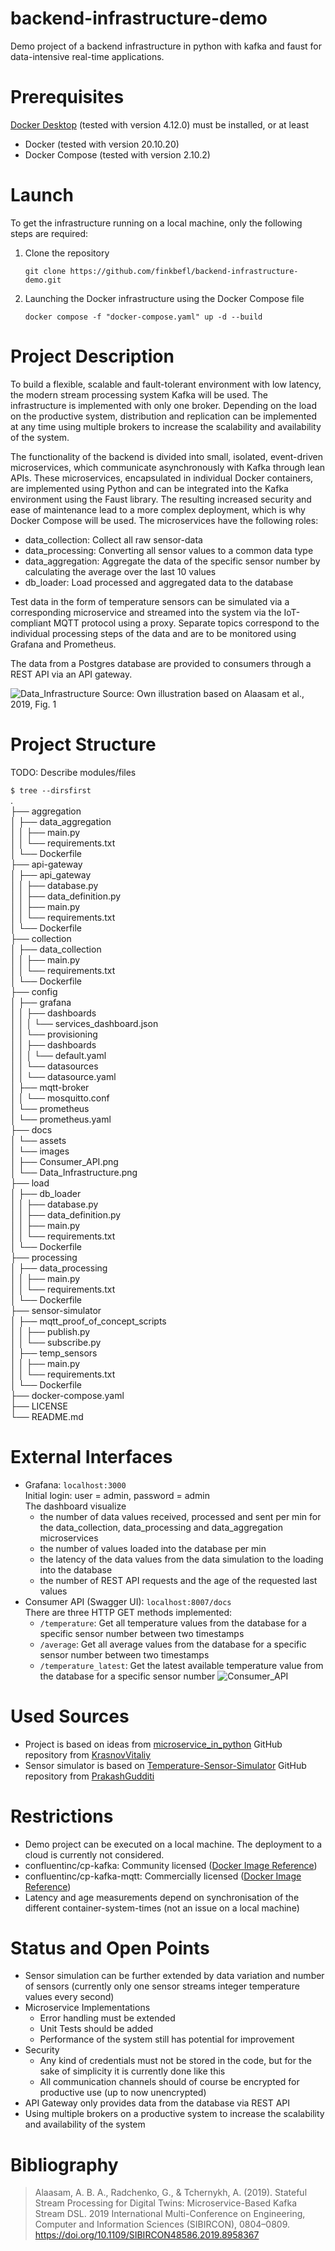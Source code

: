 # backend-infrastructure-demo

Demo project of a backend infrastructure in python with kafka and faust for data-intensive real-time applications.

# Prerequisites

[Docker Desktop](https://docs.docker.com/desktop/) (tested with version 4.12.0) must be installed, or at least
- Docker (tested with version 20.10.20)
- Docker Compose (tested with version 2.10.2)

# Launch

To get the infrastructure running on a local machine, only the following steps are required:
1. Clone the repository
    ```
    git clone https://github.com/finkbefl/backend-infrastructure-demo.git
    ```
2. Launching the Docker infrastructure using the Docker Compose file
   ```
   docker compose -f "docker-compose.yaml" up -d --build
   ```

# Project Description

To build a flexible, scalable and fault-tolerant environment with low latency, the modern stream processing system Kafka will be used. The infrastructure is implemented with only one broker. Depending on the load on the productive system, distribution and replication can be implemented at any time using multiple brokers to increase the scalability and availability of the system.

The functionality of the backend is divided into small, isolated, event-driven microservices, which communicate asynchronously with Kafka through lean APIs. These microservices, encapsulated in individual Docker containers, are implemented using Python and can be integrated into the Kafka environment using the Faust library. The resulting increased security and ease of maintenance lead to a more complex deployment, which is why Docker Compose will be used. The microservices have the following roles:
- data_collection: Collect all raw sensor-data
- data_processing: Converting all sensor values to a common data type
- data_aggregation: Aggregate the data of the specific sensor number by calculating the average over the last 10 values
- db_loader: Load processed and aggregated data to the database

Test data in the form of temperature sensors can be simulated via a corresponding microservice and streamed into the system via the IoT-compliant MQTT protocol using a proxy. Separate topics correspond to the individual processing steps of the data and are to be monitored using Grafana and Prometheus.

The data from a Postgres database are provided to consumers through a REST API via an API gateway.

![Data_Infrastructure](.docs/../docs/assets/images/Data_Infrastructure.png)
Source: Own illustration based on Alaasam et al., 2019, Fig. 1

# Project Structure

TODO: Describe modules/files

`$ tree --dirsfirst`  
.  
├── aggregation  
│   ├── data_aggregation  
│   │   ├── main.py  
│   │   └── requirements.txt  
│   └── Dockerfile  
├── api-gateway  
│   ├── api_gateway  
│   │   ├── database.py  
│   │   ├── data_definition.py  
│   │   ├── main.py  
│   │   └── requirements.txt  
│   └── Dockerfile  
├── collection  
│   ├── data_collection  
│   │   ├── main.py  
│   │   └── requirements.txt  
│   └── Dockerfile  
├── config  
│   ├── grafana  
│   │   ├── dashboards  
│   │   │   └── services_dashboard.json  
│   │   └── provisioning  
│   │       ├── dashboards  
│   │       │   └── default.yaml  
│   │       └── datasources  
│   │           └── datasource.yaml  
│   ├── mqtt-broker  
│   │   └── mosquitto.conf  
│   └── prometheus  
│       └── prometheus.yaml  
├── docs  
│   └── assets  
│       └── images  
│           ├── Consumer_API.png  
│           └── Data_Infrastructure.png  
├── load  
│   ├── db_loader  
│   │   ├── database.py  
│   │   ├── data_definition.py  
│   │   ├── main.py  
│   │   └── requirements.txt  
│   └── Dockerfile  
├── processing  
│   ├── data_processing  
│   │   ├── main.py  
│   │   └── requirements.txt  
│   └── Dockerfile  
├── sensor-simulator  
│   ├── mqtt_proof_of_concept_scripts  
│   │   ├── publish.py  
│   │   └── subscribe.py  
│   ├── temp_sensors  
│   │   ├── main.py  
│   │   └── requirements.txt  
│   └── Dockerfile  
├── docker-compose.yaml  
├── LICENSE  
└── README.md  

# External Interfaces

- Grafana: `localhost:3000`  
  Initial login: user = admin, password = admin  
  The dashboard visualize
  - the number of data values received, processed and sent per min for the data_collection, data_processing and data_aggregation microservices
  - the number of values loaded into the database per min
  - the latency of the data values from the data simulation to the loading into the database
  - the number of REST API requests and the age of the requested last values
- Consumer API (Swagger UI): `localhost:8007/docs`  
  There are three HTTP GET methods implemented:
  - `/temperature`: Get all temperature values from the database for a specific sensor number between two timestamps
  - `/average`: Get all average values from the database for a specific sensor number between two timestamps
  - `/temperature_latest`: Get the latest available temperature value from the database for a specific sensor number
  ![Consumer_API](.docs/../docs/assets/images/Consumer_API.png)

# Used Sources

- Project is based on ideas from [microservice_in_python](https://github.com/KrasnovVitaliy/microservice_in_python) GitHub repository from [KrasnovVitaliy](https://github.com/KrasnovVitaliy)
- Sensor simulator is based on [Temperature-Sensor-Simulator](https://github.com/PrakashGudditi/Temperature-Sensor-Simulator/blob/master/cli2.py) GitHub repository from [PrakashGudditi](https://github.com/PrakashGudditi)

# Restrictions

- Demo project can be executed on a local machine. The deployment to a cloud is currently not considered.
- confluentinc/cp-kafka: Community licensed ([Docker Image Reference](https://docs.confluent.io/platform/current/installation/docker/image-reference.html))
- confluentinc/cp-kafka-mqtt: Commercially licensed ([Docker Image Reference](https://docs.confluent.io/platform/current/installation/docker/image-reference.html))
- Latency and age measurements depend on synchronisation of the different container-system-times (not an issue on a local machine)

# Status and Open Points

- Sensor simulation can be further extended by data variation and number of sensors (currently only one sensor streams integer temperature values every second)
- Microservice Implementations
  - Error handling must be extended
  - Unit Tests should be added
  - Performance of the system still has potential for improvement
- Security
  - Any kind of credentials must not be stored in the code, but for the sake of simplicity it is currently done like this
  - All communication channels should of course be encrypted for productive use (up to now unencrypted)
- API Gateway only provides data from the database via REST API
- Using multiple brokers on a productive system to increase the scalability and availability of the system

# Bibliography

> Alaasam, A. B. A., Radchenko, G., & Tchernykh, A. (2019). Stateful Stream Processing for Digital Twins: Microservice-Based Kafka Stream DSL. 2019 International Multi-Conference on Engineering, Computer and Information Sciences (SIBIRCON), 0804–0809. https://doi.org/10.1109/SIBIRCON48586.2019.8958367


